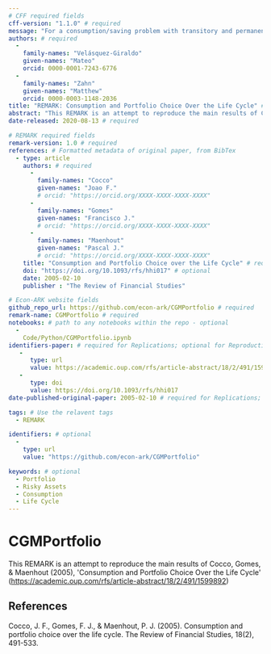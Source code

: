 ```yaml
---
# CFF required fields
cff-version: "1.1.0" # required 
message: "For a consumption/saving problem with transitory and permanent shocks and unbounded (CRRA) utility, this paper derives conditions under which a nondegenerate solution exists, and under which a target wealth ratio exists; all results are paired with illustrative numerical solutions." # required
authors: # required
  -
    family-names: "Velásquez-Giraldo"
    given-names: "Mateo"
    orcid: 0000-0001-7243-6776
  -
    family-names: "Zahn"
    given-names: "Matthew"
    orcid: 0000-0003-1148-2036
title: "REMARK: Consumption and Portfolio Choice Over the Life Cycle" # required
abstract: "This REMARK is an attempt to reproduce the main results of Cocco, Gomes, & Maenhout (2005), 'Consumption and Portfolio Choice Over the Life Cycle' (https://academic.oup.com/rfs/article-abstract/18/2/491/1599892)" # abstract: optional
date-released: 2020-08-13 # required

# REMARK required fields
remark-version: 1.0 # required
references: # Formatted metadata of original paper, from BibTex
  - type: article
    authors: # required
      -
        family-names: "Cocco"
        given-names: "Joao F."
        # orcid: "https://orcid.org/XXXX-XXXX-XXXX-XXXX"
      -
        family-names: "Gomes"
        given-names: "Francisco J."
        # orcid: "https://orcid.org/XXXX-XXXX-XXXX-XXXX"
      -
        family-names: "Maenhout"
        given-names: "Pascal J."
        # orcid: "https://orcid.org/XXXX-XXXX-XXXX-XXXX"
    title: "Consumption and Portfolio Choice over the Life Cycle" # required
    doi: "https://doi.org/10.1093/rfs/hhi017" # optional
    date: 2005-02-10
    publisher : "The Review of Financial Studies"

# Econ-ARK website fields
github_repo_url: https://github.com/econ-ark/CGMPortfolio # required 
remark-name: CGMPortfolio # required 
notebooks: # path to any notebooks within the repo - optional
  - 
    Code/Python/CGMPortfolio.ipynb
identifiers-paper: # required for Replications; optional for Reproductions
   - 
      type: url 
      value: https://academic.oup.com/rfs/article-abstract/18/2/491/1599892
   - 
      type: doi
      value: https://doi.org/10.1093/rfs/hhi017
date-published-original-paper: 2005-02-10 # required for Replications; optional for Reproductions

tags: # Use the relavent tags
  - REMARK

identifiers: # optional
  - 
    type: url
    value: "https://github.com/econ-ark/CGMPortfolio"

keywords: # optional
  - Portfolio
  - Risky Assets
  - Consumption
  - Life Cycle
---
```


# CGMPortfolio

This REMARK is an attempt to reproduce the main results of Cocco, Gomes, & Maenhout (2005), 'Consumption and Portfolio Choice Over the Life Cycle' (https://academic.oup.com/rfs/article-abstract/18/2/491/1599892)

## References

Cocco, J. F., Gomes, F. J., & Maenhout, P. J. (2005). Consumption and portfolio choice over the life cycle. The Review of Financial Studies, 18(2), 491-533.
